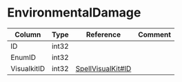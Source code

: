 # EnvironmentalDamage

| Column | Type | Reference | Comment |
|--------|------|-----------|---------|
|ID|int32|||
|EnumID|int32|||
|VisualkitID|int32|[SpellVisualKit#ID](SpellVisualKit.md)||
